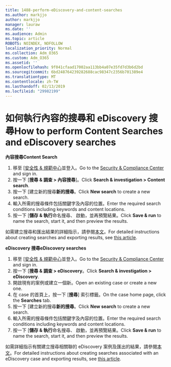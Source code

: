 ```yaml
---
title: 1488-perform-eDiscovery-and-content-searches
ms.author: markjjo
author: markjjo
manager: lauraw
ms.date: ''
ms.audience: Admin
ms.topic: article
ROBOTS: NOINDEX, NOFOLLOW
localization_priority: Normal
ms.collection: Adm_O365
ms.custom: Adm_O365
ms.assetid: ''
ms.openlocfilehash: 9f041cfaad17002aa113bb4a07e35fd7d3b6d2bd
ms.sourcegitcommit: 6bd248764239282688cac98347c2356b701389e4
ms.translationtype: MT
ms.contentlocale: zh-TW
ms.lasthandoff: 02/13/2019
ms.locfileid: "29982199"
---
```

# <a name="how-to-perform-content-searches-and-ediscovery-searches"></a><span data-ttu-id="9f1fc-102">如何執行內容的搜尋和 eDiscovery 搜尋</span><span class="sxs-lookup"><span data-stu-id="9f1fc-102">How to perform Content Searches and eDiscovery searches</span></span>

<span data-ttu-id="9f1fc-103">**內容搜尋**</span><span class="sxs-lookup"><span data-stu-id="9f1fc-103">**Content Search**</span></span>

1. <span data-ttu-id="9f1fc-104">移至 [[安全性 & 規範中心](https://protection.office.com)並登入。</span><span class="sxs-lookup"><span data-stu-id="9f1fc-104">Go to the [Security & Compliance Center](https://protection.office.com) and sign in.</span></span>
2. <span data-ttu-id="9f1fc-105">按一下 [**搜尋 & 調查 > 內容搜尋**]。</span><span class="sxs-lookup"><span data-stu-id="9f1fc-105">Click **Search & investigation > Content search**.</span></span>
3. <span data-ttu-id="9f1fc-106">按一下 [建立新的搜尋**新的搜尋**。</span><span class="sxs-lookup"><span data-stu-id="9f1fc-106">Click **New search** to create a new search.</span></span>
4. <span data-ttu-id="9f1fc-107">輸入所需的搜尋條件包括關鍵字及內容的位置。</span><span class="sxs-lookup"><span data-stu-id="9f1fc-107">Enter the required search conditions including keywords and content locations.</span></span>  
5. <span data-ttu-id="9f1fc-108">按一下 [**儲存 & 執行**命名搜尋、 啟動，並再預覽結果。</span><span class="sxs-lookup"><span data-stu-id="9f1fc-108">Click **Save & run** to name the search, start it, and then preview the results.</span></span> 
 
<span data-ttu-id="9f1fc-109">如需建立搜尋和匯出結果的詳細指示，請參閱[本文](https://docs.microsoft.com/office365/securitycompliance/content-search)。</span><span class="sxs-lookup"><span data-stu-id="9f1fc-109">For detailed instructions about creating searches and exporting results, see [this article](https://docs.microsoft.com/office365/securitycompliance/content-search).</span></span>

<span data-ttu-id="9f1fc-110">**eDiscovery 搜尋**</span><span class="sxs-lookup"><span data-stu-id="9f1fc-110">**eDiscovery searches**</span></span>

1. <span data-ttu-id="9f1fc-111">移至 [[安全性 & 規範中心](https://protection.office.com)並登入。</span><span class="sxs-lookup"><span data-stu-id="9f1fc-111">Go to the [Security & Compliance Center](https://protection.office.com) and sign in.</span></span>
2. <span data-ttu-id="9f1fc-112">按一下 [**搜尋 & 調查 > eDiscovery**。</span><span class="sxs-lookup"><span data-stu-id="9f1fc-112">Click **Search & investigation > eDiscovery**.</span></span>
3. <span data-ttu-id="9f1fc-113">開啟現有的案例或建立一個新。</span><span class="sxs-lookup"><span data-stu-id="9f1fc-113">Open an existing case or create a new one.</span></span>
4. <span data-ttu-id="9f1fc-114">在 case 的首頁上，按一下 [**搜尋**] 索引標籤。</span><span class="sxs-lookup"><span data-stu-id="9f1fc-114">On the case home page, click the **Searches** tab.</span></span>  
5. <span data-ttu-id="9f1fc-115">按一下 [建立新的搜尋**新的搜尋**。</span><span class="sxs-lookup"><span data-stu-id="9f1fc-115">Click **New search** to create a new search.</span></span>
6. <span data-ttu-id="9f1fc-116">輸入所需的搜尋條件包括關鍵字及內容的位置。</span><span class="sxs-lookup"><span data-stu-id="9f1fc-116">Enter the required search conditions including keywords and content locations.</span></span>  
7. <span data-ttu-id="9f1fc-117">按一下 [**儲存 & 執行**命名搜尋、 啟動，並再預覽結果。</span><span class="sxs-lookup"><span data-stu-id="9f1fc-117">Click **Save & run** to name the search, start it, and then preview the results.</span></span>

<span data-ttu-id="9f1fc-118">如需詳細指示有關建立搜尋相關聯的 eDiscovery 案例及匯出的結果，請參閱[本文](https://docs.microsoft.com/office365/securitycompliance/ediscovery-cases)。</span><span class="sxs-lookup"><span data-stu-id="9f1fc-118">For detailed instructions about creating searches associated with an eDiscovery case and exporting results, see [this article](https://docs.microsoft.com/office365/securitycompliance/ediscovery-cases).</span></span>